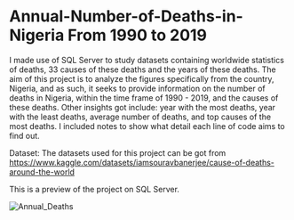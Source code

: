 # Annual-Number-of-Deaths-in-Nigeria From 1990 to 2019
I made use of SQL Server to study datasets containing worldwide statistics of deaths, 33 causes of these deaths and the years of these deaths. The aim of this project is to analyze the figures specifically from the country, Nigeria, and as such, it seeks to provide information on the number of deaths in Nigeria, within the time frame of 1990 - 2019, and the causes of these deaths. Other insights got include: year with the most deaths, year with the least deaths, average number of deaths, and top causes of the most deaths.  I included notes to show what detail each line of code aims to find out.

Dataset:
The datasets used for this project can be got from https://www.kaggle.com/datasets/iamsouravbanerjee/cause-of-deaths-around-the-world

This is a preview of the project on SQL Server.

![Annual_Deaths](https://user-images.githubusercontent.com/124494476/233850928-98470ea1-a6ca-4645-8d48-b7e5e2a158c8.PNG)
